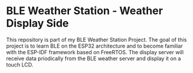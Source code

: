 # BLE Weather Station - Weather Display Side
This repository is part of my BLE Weather Station Project. The goal of this project is to learn BLE on the ESP32 architecture and to become familiar with the ESP-IDF framework based on FreeRTOS. The display server will receive data priodically from the BLE weather server and display it on a touch LCD. 
